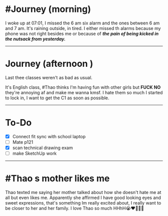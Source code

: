 # #Journey (morning)

I woke up at 07:01, I missed the 6 am six alarm and the ones between 6 am and 7 am. It's raining outside, in tired. 
I either missed th alarms because my phone was not right besides me or because of ***the pain of being kicked in the nutsack from yesterday.*** 

---
# Journey (afternoon )

Last thee classes weren't as bad as usual.

It's English class, #Thao thinks I'm having fun with other girls but __FUCK NO__  they're annoying af and make me wanna kmsf. 
I hate them so much I started to lock in, I want to get the C1 as soon as possible.

---
# To-Do

- [x] Connect fit sync with school laptop
- [ ] Mate p121
- [x] scan technical drawing exam
- [ ] make SketchUp work

---
# #Thao s mother likes me

Thao texted me saying her mother talked about how she doesn't hate me at all but even likes me. Apparently she affirmed I have good looking eyes and sweet expressions, that's something Im really excited about, I really want to be closer to her and her family. I love Thao so much HHhH😭❤️🦖💫🦐